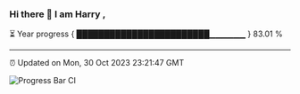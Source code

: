 ### Hi there 👋 I am Harry , 

⏳ Year progress { ████████████████████████▁▁▁▁▁▁ } 83.01 %

---

⏰ Updated on Mon, 30 Oct 2023 23:21:47 GMT

![Progress Bar CI](https://github.com/duykhang68/duykhang68/workflows/Progress%20Bar%20CI/badge.svg)
